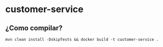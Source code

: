 # customer-service

## ¿Como compilar?
`mvn clean install -DskipTests && docker build -t customer-service .`

